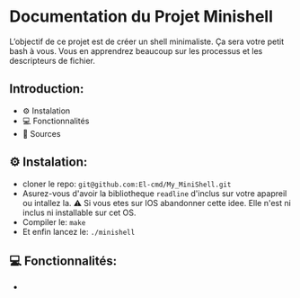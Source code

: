 # Documentation du Projet Minishell
L’objectif de ce projet est de créer un shell minimaliste.
Ça sera votre petit bash à vous.
Vous en apprendrez beaucoup sur les processus et les descripteurs de fichier.

## Introduction:
- ⚙️ Instalation
- 💻 Fonctionnalités
- 📜 Sources

## ⚙️ Instalation:
- cloner le repo: `git@github.com:El-cmd/My_MiniShell.git`
- Asurez-vous d'avoir la bibliotheque `readline` d'inclus sur votre apapreil ou intallez la. ⚠️ Si vous etes sur IOS abandonner cette idee. Elle n'est ni inclus ni installable sur cet OS.
- Compiler le: `make`
- Et enfin lancez le: `./minishell`

## 💻 Fonctionnalités:
-
